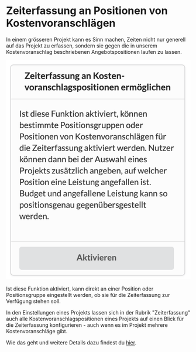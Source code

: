 # Zeiterfassung an Positionen von Kostenvoranschlägen

In einem grösseren Projekt kann es Sinn machen, Zeiten nicht nur generell auf das Projekt zu erfassen, sondern sie gegen die in unserem Kostenvoranschlag beschriebenen Angebotspositionen laufen zu lassen.

![](../../.gitbook/assets/bildschirmfoto-2021-07-31-um-17.13.28.png)

Ist diese Funktion aktiviert, kann direkt an einer Position oder Positionsgruppe eingestellt werden, ob sie für die Zeiterfassung zur Verfügung stehen soll.

In den Einstellungen eines Projekts lassen sich in der Rubrik "Zeiterfassung" auch alle Kostenvoranschlagspositionen eines Projekts auf einen Blick für die Zeiterfassung konfigurieren - auch wenn es im Projekt mehrere Kostenvoranschläge gibt.

Wie das geht und weitere Details dazu findest du [hier](https://wiki.dieagenturverwaltung.de/zeiterfassung-1/zeiterfassung-an-milestones-von-projekten).

